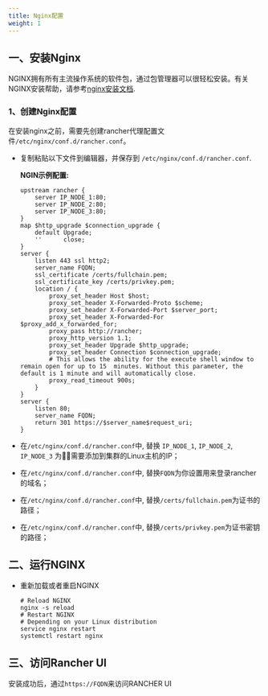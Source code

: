 ```yaml
---
title: Nginx配置
weight: 1
---
```


## 一、安装Nginx

NGINX拥有所有主流操作系统的软件包，通过包管理器可以很轻松安装。有关NGINX安装帮助，请参考[nginx安装文档](https://www.nginx.com/resources/wiki/start/topics/tutorials/install/).

### 1、创建Nginx配置

在安装nginx之前，需要先创建rancher代理配置文件`/etc/nginx/conf.d/rancher.conf`。

- 复制粘贴以下文件到编辑器，并保存到 `/etc/nginx/conf.d/rancher.conf`.

    **NGIN示例配置:**

    ```
    upstream rancher {
        server IP_NODE_1:80;
        server IP_NODE_2:80;
        server IP_NODE_3:80;
    }
    map $http_upgrade $connection_upgrade {
        default Upgrade;
        ''      close;
    }
    server {
        listen 443 ssl http2;
        server_name FQDN;
        ssl_certificate /certs/fullchain.pem;
        ssl_certificate_key /certs/privkey.pem;
        location / {
            proxy_set_header Host $host;
            proxy_set_header X-Forwarded-Proto $scheme;
            proxy_set_header X-Forwarded-Port $server_port;
            proxy_set_header X-Forwarded-For $proxy_add_x_forwarded_for;
            proxy_pass http://rancher;
            proxy_http_version 1.1;
            proxy_set_header Upgrade $http_upgrade;
            proxy_set_header Connection $connection_upgrade;
            # This allows the ability for the execute shell window to remain open for up to 15  minutes. Without this parameter, the default is 1 minute and will automatically close.
            proxy_read_timeout 900s;
        }
    }
    server {
        listen 80;
        server_name FQDN;
        return 301 https://$server_name$request_uri;
    }
    ```

- 在`/etc/nginx/conf.d/rancher.conf`中, 替换 `IP_NODE_1`, `IP_NODE_2`,  `IP_NODE_3` 为需要添加到集群的Linux主机的IP；

- 在`/etc/nginx/conf.d/rancher.conf`中, 替换`FQDN`为你设置用来登录rancher的域名；

- 在`/etc/nginx/conf.d/rancher.conf`中, 替换`/certs/fullchain.pem`为证书的路径；

- 在`/etc/nginx/conf.d/rancher.conf`中, 替换`/certs/privkey.pem`为证书密钥的路径；

## 二、运行NGINX

- 重新加载或者重启NGINX

    ````
    # Reload NGINX
    nginx -s reload
    # Restart NGINX
    # Depending on your Linux distribution
    service nginx restart
    systemctl restart nginx
    ````

## 三、访问Rancher UI

安装成功后，通过`https://FQDN`来访问RANCHER UI

